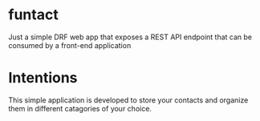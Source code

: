 # funtact
Just a simple DRF web app that exposes a REST API endpoint that can be consumed by a front-end application

# Intentions
This simple application is developed to store your contacts and organize them in different catagories of your choice.
